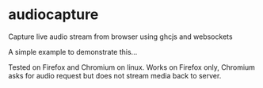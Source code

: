 # audiocapture
Capture live audio stream from browser using ghcjs and websockets

A simple example to demonstrate this...

Tested on Firefox and Chromium on linux. Works on Firefox only, Chromium asks for audio request but does not stream media back to server.

